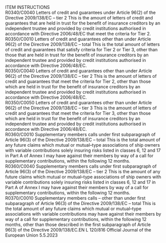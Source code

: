  
ITEM  INSTRUCTIONS  
R0340/C0040  Letters of credit and guarantees 
under Article 96(2) of the 
Directive 2009/138/EC – tier 2  This is the amount of letters of credit and guarantees that are held in trust for the 
benefit of insurance creditors by an independent trustee and provided by credit 
institutions authorised in accordance with Directive 2006/48/EC that meet the 
criteria for Tier 2.  
R0350/C0010  Letters of credit and guarantees 
other than under Article 96(2) 
of the Directive 2009/138/EC 
– total  This is the total amount of letters of credit and guarantees that satisfy criteria for 
Tier 2 or Tier 3, other than those that are held in trust for the benefit of insurance 
creditors by an independent trustee and provided by credit institutions authorised 
in accordance with Directive 2006/48/EC.  
R0350/C0040  Letters of credit and guarantees 
other than under Article 96(2) 
of the Directive 2009/138/EC 
– tier 2  This is the amount of letters of credit and guarantees that meet the criteria for 
Tier 2, other than those which are held in trust for the benefit of insurance 
creditors by an independent trustee and provided by credit institutions authorised 
in accordance with Directive 2006/48/EC.  
R0350/C0050  Letters of credit and guarantees 
other than under Article 96(2) 
of the Directive 2009/138/EC – 
tier 3  This is the amount of letters of credit and guarantees that meet the criteria for 
Tier 3, other than those which are held in trust for the benefit of insurance 
creditors by an independent trustee and provided by credit institutions authorised 
in accordance with Directive 2006/48/EC.  
R0360/C0010  Supplementary members calls 
under first subparagraph of 
Article 96(3) of the Directive 
2009/138/EC – total  This is the total amount of any future claims which mutual or mutual–type 
associations of ship owners with variable contributions solely insuring risks 
listed in classes 6, 12 and 17 in Part A of Annex I may have against their 
members by way of a call for supplementary contributions, within the 
following 12 months.  
R0360/C0040  Supplementary members calls 
under first subparagraph of 
Article 96(3) of the Directive 
2009/138/EC – tier 2  This is the amount of any future claims which mutual or mutual–type associations 
of ship owners with variable contributions solely insuring risks listed in classes 6, 
12 and 17 in Part A of Annex I may have against their members by way of a call 
for supplementary contributions, within the following 12 months.  
R0370/C0010  Supplementary members calls 
– other than under first 
subparagraph of Article 96(3) 
of the Directive 2009/138/EC 
– total  This is the total amount of any future claims which mutual or mutual–type 
associations with variable contributions may have against their members by 
way of a call for supplementary contributions, within the following 12 months, 
other than those described in the first subparagraph of Article 96(3) of the 
Directive 2009/138/EC.EN  L 120/816 Official Journal of the European Union 5.5.2023